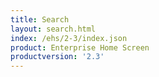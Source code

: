 ```yaml
---
title: Search
layout: search.html
index: /ehs/2-3/index.json
product: Enterprise Home Screen
productversion: '2.3'
---
```













